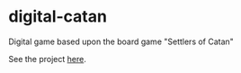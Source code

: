 # digital-catan

Digital game based upon the board game "Settlers of Catan"

See the project [here](edprince.github.io/digital-catan).

